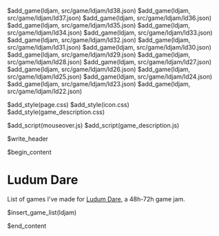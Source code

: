 
$add_game(ldjam, src/game/ldjam/ld38.json)
$add_game(ldjam, src/game/ldjam/ld37.json)
$add_game(ldjam, src/game/ldjam/ld36.json)
$add_game(ldjam, src/game/ldjam/ld35.json)
$add_game(ldjam, src/game/ldjam/ld34.json)
$add_game(ldjam, src/game/ldjam/ld33.json)
$add_game(ldjam, src/game/ldjam/ld32.json)
$add_game(ldjam, src/game/ldjam/ld31.json)
$add_game(ldjam, src/game/ldjam/ld30.json)
$add_game(ldjam, src/game/ldjam/ld29.json)
$add_game(ldjam, src/game/ldjam/ld28.json)
$add_game(ldjam, src/game/ldjam/ld27.json)
$add_game(ldjam, src/game/ldjam/ld26.json)
$add_game(ldjam, src/game/ldjam/ld25.json)
$add_game(ldjam, src/game/ldjam/ld24.json)
$add_game(ldjam, src/game/ldjam/ld23.json)
$add_game(ldjam, src/game/ldjam/ld22.json)

$add_style(page.css)
$add_style(icon.css)
$add_style(game_description.css)

$add_script(mouseover.js)
$add_script(game_description.js)

$write_header

$begin_content

# Ludum Dare

List of games I've made for [Ludum Dare](http://www.ludumdare.com/), a 48h-72h game jam.

$insert_game_list(ldjam)

$end_content

